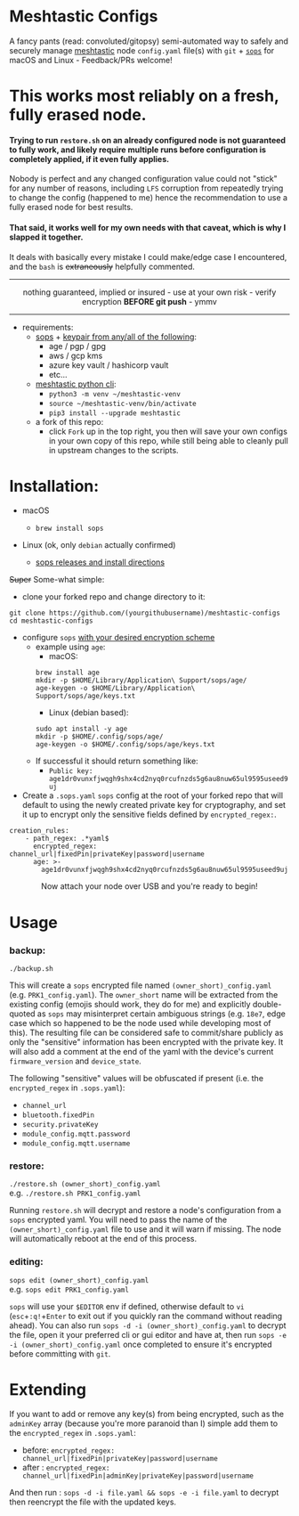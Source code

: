 # Meshtastic Configs

A fancy pants (read: convoluted/gitopsy) semi-automated way to safely and securely manage [meshtastic](https://meshtastic.org/) node `config.yaml` file(s) with `git` +
[`sops`](https://github.com/getsops/sops) for macOS and Linux - Feedback/PRs welcome!

# This works most reliably on a fresh, fully erased node.
#### Trying to run `restore.sh` on an already configured node is not guaranteed to fully work, and likely require multiple runs before configuration is completely applied, if it even fully applies.
Nobody is perfect and any changed configuration value could not "stick" for any number of reasons, including `LFS` corruption from repeatedly trying to change the config (happened to me) hence the recommendation to use a fully erased node for best results.


#### That said, it works well for my own needs with that caveat, which is why I slapped it together.
It deals with basically every mistake I could make/edge case I encountered, and the `bash` is ~~extraneously~~ helpfully commented.

<hr />
<p align="center">nothing guaranteed, implied or insured - use at your own risk - verify encryption <b>BEFORE git push</b> - ymmv</p>
<hr />


- requirements:
  - [sops](https://github.com/getsops/sops) + [keypair from any/all of the following](https://github.com/getsops/sops?tab=readme-ov-file#using-sops-yaml-conf-to-select-kms-pgp-and-age-for-new-files):
    - age / pgp / gpg
    - aws / gcp kms
    - azure key vault / hashicorp vault
    - etc...
  - [meshtastic python cli](https://meshtastic.org/docs/software/python/cli/installation/?install-python-cli=macos):
    - `python3 -m venv ~/meshtastic-venv`
    - `source ~/meshtastic-venv/bin/activate`
    - `pip3 install --upgrade meshtastic`
  - a fork of this repo:
    - click `Fork` up in the top right, you then will save your own configs in your own copy of this repo, while still being able to cleanly pull in upstream changes to the scripts.


# Installation:
- macOS
  - `brew install sops`

- Linux (ok, only `debian` actually confirmed)
  - [sops releases and install directions](https://github.com/getsops/sops/releases)

~~Super~~ Some-what simple:
- clone your forked repo and change directory to it:
```
git clone https://github.com/(yourgithubusername)/meshtastic-configs
cd meshtastic-configs
```
- configure `sops` [with your desired encryption scheme](https://github.com/getsops/sops?tab=readme-ov-file#usage)
  - example using `age`:
    - macOS:
    ```
    brew install age
    mkdir -p $HOME/Library/Application\ Support/sops/age/
    age-keygen -o $HOME/Library/Application\ Support/sops/age/keys.txt
    ```
    - Linux (debian based):
    ```
    sudo apt install -y age
    mkdir -p $HOME/.config/sops/age/
    age-keygen -o $HOME/.config/sops/age/keys.txt
    ```
  - If successful it should return something like:
    - `Public key: age1dr0vunxfjwqgh9shx4cd2nyq0rcufnzds5g6au8nuw65ul9595useed9uj`
- Create a `.sops.yaml` `sops` config at the root of your forked repo that will default to using the newly created private key for cryptography, and
set it up to encrypt only the sensitive fields defined by `encrypted_regex:`.
```
creation_rules:
    - path_regex: .*yaml$
      encrypted_regex: channel_url|fixedPin|privateKey|password|username
      age: >-
        age1dr0vunxfjwqgh9shx4cd2nyq0rcufnzds5g6au8nuw65ul9595useed9uj
```

<p align="center">Now attach your node over USB and you're ready to begin!</p>

# Usage

### backup:

`./backup.sh`

This will create a `sops` encrypted file named `(owner_short)_config.yaml` (e.g. `PRK1_config.yaml`).
The `owner_short` name will be extracted from the existing config (emojis should work, they do for me) and explicitly double-quoted as `sops` may misinterpret certain ambiguous strings (e.g. `18e7`, edge case which so happened to be the node used while developing most of this).
The resulting file can be considered safe to commit/share publicly as only the "sensitive" information has been encrypted with the private key.
It will also add a comment at the end of the yaml with the device's current `firmware_version` and `device_state`.

The following "sensitive" values will be obfuscated if present (i.e. the `encrypted_regex` in `.sops.yaml`):
- `channel_url`
- `bluetooth.fixedPin`
- `security.privateKey`
- `module_config.mqtt.password`
- `module_config.mqtt.username`


### restore:

`./restore.sh (owner_short)_config.yaml`
<br />e.g. `./restore.sh PRK1_config.yaml`

Running `restore.sh` will decrypt and restore a node's configuration from a `sops` encrypted yaml.
You will need to pass the name of the `(owner_short)_config.yaml` file to use and it will warn if missing.
The node will automatically reboot at the end of this process.


### editing:

`sops edit (owner_short)_config.yaml`
<br />e.g. `sops edit PRK1_config.yaml`

`sops` will use your `$EDITOR` env if defined, otherwise default to `vi` (`esc`+`:q!`+`Enter` to exit out if you quickly ran the command without reading ahead).
You can also run `sops -d -i (owner_short)_config.yaml` to decrypt the file, open it your preferred cli or gui editor and have at, then run
`sops -e -i (owner_short)_config.yaml` once completed to ensure it's encrypted before committing with `git`.

# Extending

If you want to add or remove any key(s) from being encrypted, such as the `adminKey` array (because you're more paranoid than I) simple add them to the `encrypted_regex` in `.sops.yaml`:
- before: `encrypted_regex: channel_url|fixedPin|privateKey|password|username`
- after : `encrypted_regex: channel_url|fixedPin|adminKey|privateKey|password|username`

And then run : `sops -d -i file.yaml && sops -e -i file.yaml` to decrypt then reencrypt the file with the updated keys.
